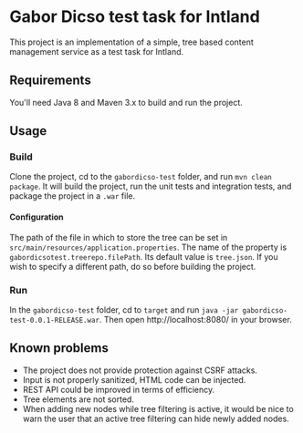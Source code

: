 # Gabor Dicso test task for Intland
This project is an implementation of a simple, tree based content management service as a test task for Intland.
## Requirements
You'll need Java 8 and Maven 3.x to build and run the project.
## Usage
### Build
Clone the project, cd to the `gabordicso-test` folder, and run `mvn clean package`. It will build the project, run the unit tests and integration tests, and package the project in a `.war` file.
#### Configuration
The path of the file in which to store the tree can be set in `src/main/resources/application.properties`. The name of the property is `gabordicsotest.treerepo.filePath`. Its default value is `tree.json`. If you wish to specify a different path, do so before building the project.
### Run
In the `gabordicso-test` folder, cd to `target` and run `java -jar gabordicso-test-0.0.1-RELEASE.war`. Then open http://localhost:8080/ in your browser.
## Known problems
- The project does not provide protection against CSRF attacks.
- Input is not properly sanitized, HTML code can be injected.
- REST API could be improved in terms of efficiency.
- Tree elements are not sorted.
- When adding new nodes while tree filtering is active, it would be nice to warn the user that an active tree filtering can hide newly added nodes.
